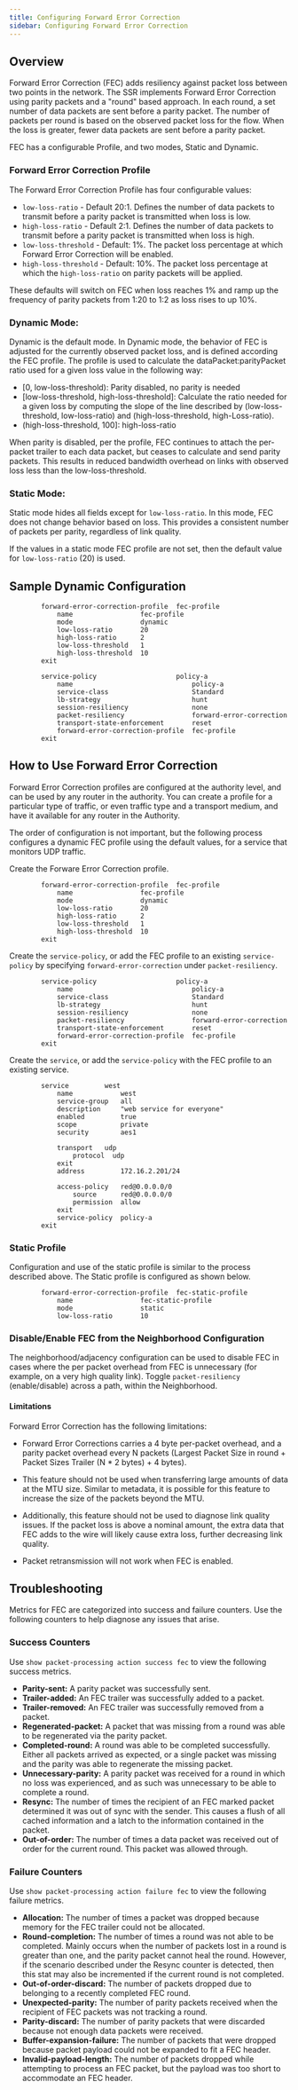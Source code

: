 ```yaml
---
title: Configuring Forward Error Correction
sidebar: Configuring Forward Error Correction
---
```


## Overview

Forward Error Correction (FEC) adds resiliency against packet loss between two points in the network. The SSR implements Forward Error Correction using parity packets and a "round" based approach. In each round, a set number of data packets are sent before a parity packet. The number of packets per round is based on the observed packet loss for the flow. When the loss is greater, fewer data packets are sent before a parity packet.  

FEC has a configurable Profile, and two modes, Static and Dynamic. 

### Forward Error Correction Profile

The Forward Error Correction Profile has four configurable values:
* `low-loss-ratio` - Default 20:1. Defines the number of data packets to transmit before a parity packet is transmitted when loss is low.
* `high-loss-ratio` - Default 2:1. Defines the number of data packets to transmit before a parity packet is transmitted when loss is high.
* `low-loss-threshold` - Default: 1%. The packet loss percentage at which Forward Error Correction will be enabled.
* `high-loss-threshold` - Default: 10%. The packet loss percentage at which the `high-loss-ratio` on parity packets will be applied.

These defaults will switch on FEC when loss reaches 1% and ramp up the frequency of parity packets from 1:20 to 1:2 as loss rises to up 10%.

### Dynamic Mode: 

Dynamic is the default mode. In Dynamic mode, the behavior of FEC is adjusted for the currently observed packet loss, and is defined according the FEC profile. The profile is used to calculate the dataPacket:parityPacket ratio used for a given loss value in the following way:

* [0, low-loss-threshold): Parity disabled, no parity is needed
* [low-loss-threshold, high-loss-threshold]: Calculate the ratio needed for a given loss by computing the slope of the line described by (low-loss-threshold, low-loss-ratio) and (high-loss-threshold, high-Loss-ratio).
* (high-loss-threshold, 100]: high-loss-ratio

When parity is disabled, per the profile, FEC continues to attach the per-packet trailer to each data packet, but ceases to calculate and send parity packets. This results in reduced bandwidth overhead on links with observed loss less than the low-loss-threshold.

### Static Mode: 

Static mode hides all fields except for `low-loss-ratio`. In this mode, FEC does not change behavior based on loss. This provides a consistent number of packets per parity, regardless of link quality.

If the values in a static mode FEC profile are not set, then the default value for `low-loss-ratio` (20) is used.  

## Sample Dynamic Configuration

```
        forward-error-correction-profile  fec-profile
            name                 fec-profile
            mode                 dynamic
            low-loss-ratio       20
            high-loss-ratio      2
            low-loss-threshold   1
            high-loss-threshold  10
        exit
```

```
        service-policy                    policy-a
            name                              policy-a
            service-class                     Standard
            lb-strategy                       hunt
            session-resiliency                none
            packet-resiliency                 forward-error-correction
            transport-state-enforcement       reset
            forward-error-correction-profile  fec-profile
        exit
```

## How to Use Forward Error Correction

Forward Error Correction profiles are configured at the authority level, and can be used by any router in the authority. You can create a profile for a particular type of traffic, or even traffic type and a transport medium, and have it available for any router in the Authority.

The order of configuration is not important, but the following process configures a dynamic FEC profile using the default values, for a service that monitors UDP traffic.

Create the Forware Error Correction profile.
```
        forward-error-correction-profile  fec-profile
            name                 fec-profile
            mode                 dynamic
            low-loss-ratio       20
            high-loss-ratio      2
            low-loss-threshold   1
            high-loss-threshold  10
        exit
```

Create the `service-policy`, or add the FEC profile to an existing `service-policy` by specifying `forward-error-correction` under `packet-resiliency`.
```
        service-policy                    policy-a
            name                              policy-a
            service-class                     Standard
            lb-strategy                       hunt
            session-resiliency                none
            packet-resiliency                 forward-error-correction
            transport-state-enforcement       reset
            forward-error-correction-profile  fec-profile
        exit
```

Create the `service`, or add the `service-policy` with the FEC profile to an existing service.
```
        service         west
            name            west
            service-group   all
            description     "web service for everyone"
            enabled         true
            scope           private
            security        aes1

            transport   udp
                protocol  udp
            exit
            address         172.16.2.201/24

            access-policy   red@0.0.0.0/0
                source      red@0.0.0.0/0
                permission  allow
            exit
            service-policy  policy-a
        exit
```

### Static Profile

Configuration and use of the static profile is similar to the process described above. The Static profile is configured as shown below. 

```
        forward-error-correction-profile  fec-static-profile
            name                 fec-static-profile
            mode                 static
            low-loss-ratio       10
```

### Disable/Enable FEC from the Neighborhood Configuration

The neighborhood/adjacency configuration can be used to disable FEC in cases where the per packet overhead from FEC is unnecessary (for example, on a very high quality link). Toggle `packet-resiliency` (enable/disable) across a path, within the Neighborhood.

#### Limitations

Forward Error Correction has the following limitations:

- Forward Error Corrections carries a 4 byte per-packet overhead, and a parity packet overhead every N packets (Largest Packet Size in round + Packet Sizes Trailer (N * 2 bytes) + 4 bytes).

- This feature should not be used when transferring large amounts of data at the MTU size. Similar to metadata, it is possible for this feature to increase the size of the packets beyond the MTU.

- Additionally, this feature should not be used to diagnose link quality issues. If the packet loss is above a nominal amount, the extra data that FEC adds to the wire will likely cause extra loss, further decreasing link quality. 

- Packet retransmission will not work when FEC is enabled. 

## Troubleshooting

Metrics for FEC are categorized into success and failure counters. Use the following counters to help diagnose any issues that arise.

### Success Counters

Use `show packet-processing action success fec` to view the following success metrics.

- **Parity-sent:**  A parity packet was successfully sent.
- **Trailer-added:** An FEC trailer was successfully added to a packet.
- **Trailer-removed:** An FEC trailer was successfully removed from a packet.
- **Regenerated-packet:** A packet that was missing from a round was able to be regenerated via the parity packet.
- **Completed-round:** A round was able to be completed successfully. Either all packets arrived as expected, or a single packet was missing and the parity was able to regenerate the missing packet.
- **Unnecessary-parity:** A parity packet was received for a round in which no loss was experienced, and as such was unnecessary to be able to complete a round.
- **Resync:** The number of times the recipient of an FEC marked packet determined it was out of sync with the sender. This causes a flush of all cached information and a latch to the information contained in the packet.
- **Out-of-order:** The number of times a data packet was received out of order for the current round. This packet was allowed through.

### Failure Counters

Use `show packet-processing action failure fec` to view the following failure metrics. 

- **Allocation:** The number of times a packet was dropped because memory for the FEC trailer could not be allocated.
- **Round-completion:** The number of times a round was not able to be completed. Mainly occurs when the number of packets lost in a round is greater than one, and the parity packet cannot heal the round. However, if the scenario described under the Resync counter is detected, then this stat may also be incremented if the current round is not completed.
- **Out-of-order-discard:** The number of packets dropped due to belonging to a recently completed FEC round.
- **Unexpected-parity:** The number of parity packets received when the recipient of FEC packets was not tracking a round.
- **Parity-discard:** The number of parity packets that were discarded because not enough data packets were received.  
- **Buffer-expansion-failure:** The number of packets that were dropped because packet payload could not be expanded to fit a FEC header.
- **Invalid-payload-length:** The number of packets dropped while attempting to process an FEC packet, but the payload was too short to accommodate an FEC header.

